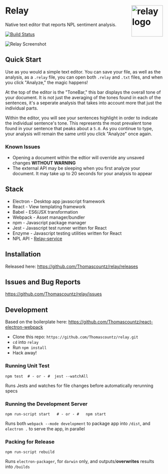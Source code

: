 # Relay <img src="https://s8.postimg.cc/kqvsuvir9/Relay_Logo.jpg" alt="relay logo" width="100" align="right"/>

Native text editor that reports NPL sentiment analysis. 

[![Build Status](https://semaphoreci.com/api/v1/thomascountz1/relay/branches/master/badge.svg)](https://semaphoreci.com/thomascountz1/relay)

![Relay Screenshot](https://user-images.githubusercontent.com/19786848/45965404-614b8780-bff6-11e8-8351-4524a8cc1203.png)

## Quick Start
Use as you would a simple text editor. You can save your file, as well as the analysis, as a `.relay` file, you can open both `.relay` and `.txt` files, and when you click "Analyze," the magic happens!

At the top of the editor is the "ToneBar," this bar displays the overall tone of your document. It is not just the averaging of the tones found in each of the sentences, it's a seperate analysis that takes into account more that just the individual parts. 

Within the editor, you will see your sentences highlight in order to indicate the individual sentence's tone. This represents the most prevalent tone found in your sentence that peaks about a `5.0`. As you continue to type, your analysis will remain the same until you click "Analyze" once again.

### Known Issues

- Opening a document within the edtior will override any unsaved changes **WITHOUT WARNING**
- The external API may be sleeping when you first analyze your document. It may take up to 20 seconds for your analysis to appear


## Stack

- Electron - Desktop app javascript framework
- React - View templating framework
- Babel - ES6/JSX transformation
- Webpack - Asset manager/bundler
- npm - Javascript package manager
- Jest - Javascript test runner written for React
- Enzyme - Javascript testing utilities written for React
- NPL API - [Relay-service](https://github.com/thomascountz/relay-service)

## Installation

Released here: https://github.com/Thomascountz/relay/releases

## Issues and Bug Reports

https://github.com/Thomascountz/relay/issues

## Development

Based on the boilerplate here: https://github.com/Thomascountz/react-electron-webpack

- Clone this repo: `https://github.com/Thomascountz/relay.git`
- `cd` into `relay`
- Run `npm install`
- Hack away!

### Running Unit Test
```
npm test  # - or - #  jest --watchAll
```

Runs Jests and watches for file changes before automatically rerunning specs

### Running the Development Server
```
npm run-script start   # - or - #   npm start
```

Runs both `webpack --mode development` to package app into `/dist`, and `electron .` to serve the app, in parallel

### Packing for Release
```
npm run-script rebuild
```

Runs `electron-packager`, for `darwin` only, and outputs/**overwrites** results into `/builds`



